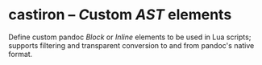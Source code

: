 # castiron – *C*ustom _AST_ elements

Define custom pandoc *Block* or *Inline* elements to be used in
Lua scripts; supports filtering and transparent conversion to and
from pandoc's native format.
